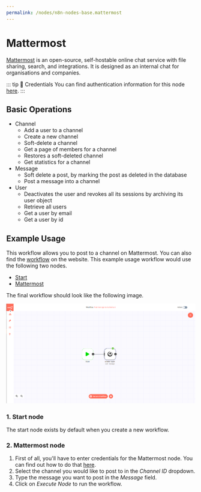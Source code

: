 ```yaml
---
permalink: /nodes/n8n-nodes-base.mattermost
---
```


# Mattermost

[Mattermost](https://mattermost.org/) is an open-source, self-hostable online chat service with file sharing, search, and integrations. It is designed as an internal chat for organisations and companies.

::: tip 🔑 Credentials
You can find authentication information for this node [here](../../../credentials/Mattermost/README.md).
:::

## Basic Operations

- Channel
    - Add a user to a channel
    - Create a new channel
    - Soft-delete a channel
    - Get a page of members for a channel
    - Restores a soft-deleted channel
    - Get statistics for a channel
- Message
	- Soft delete a post, by marking the post as deleted in the database
	- Post a message into a channel
- User
	- Deactivates the user and revokes all its sessions by archiving its user object
	- Retrieve all users
	- Get a user by email
	- Get a user by id	

## Example Usage

This workflow allows you to post to a channel on Mattermost. You can also find the [workflow](https://n8n.io/workflows/447) on the website. This example usage workflow would use the following two nodes.
- [Start](../../core-nodes/Start/README.md)
- [Mattermost]()

The final workflow should look like the following image.

![A workflow with the Mattermost node](./workflow.png)

### 1. Start node

The start node exists by default when you create a new workflow.

### 2. Mattermost node

1. First of all, you'll have to enter credentials for the Mattermost node. You can find out how to do that [here](../../../credentials/Mattermost/README.md).
2. Select the channel you would like to post to in the *Channel ID* dropdown.
3. Type the message you want to post in the *Message* field.
4. Click on *Execute Node* to run the workflow.


